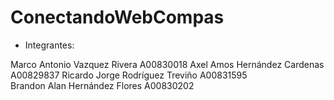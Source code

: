 # ConectandoWebCompas

- Integrantes:

Marco Antonio Vazquez Rivera A00830018
Axel Amos Hernández Cardenas A00829837
Ricardo Jorge Rodríguez Treviño A00831595	
Brandon Alan Hernández Flores A00830202
